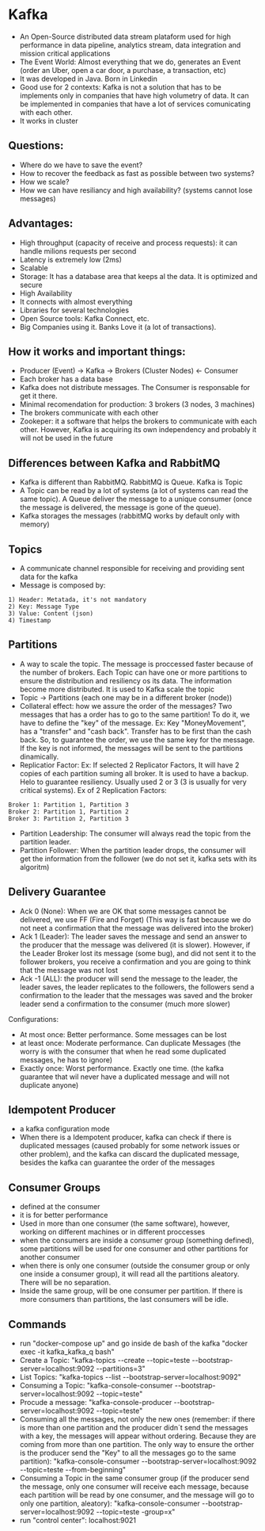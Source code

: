 # Kafka

- An Open-Source distributed data stream plataform used for high performance in data pipeline, analytics stream, data integration and mission critical applications
- The Event World: Almost everything that we do, generates an Event (order an Uber, open a car door, a purchase, a transaction, etc)
- It was developed in Java. Born in Linkedin
- Good use for 2 contexts: Kafka is not a solution that has to be implements only in companies that have high volumetry of data. It can be implemented in companies that have a lot of services comunicating with each other.
- It works in cluster

## Questions:
  - Where do we have to save the event?
  - How to recover the feedback as fast as possible between two systems?
  - How we scale?
  - How we can have resiliancy and high availability? (systems cannot lose messages)
 
## Advantages:
 - High throughput (capacity of receive and process requests): it can handle milions requests per second
 - Latency is extremely low (2ms)
 - Scalable
 - Storage: It has a database area that keeps al the data. It is optimized and secure
 - High Availability
 - It connects with almost everything
 - Libraries for several technologies
 - Open Source tools: Kafka Connect, etc.
 - Big Companies using it. Banks Love it (a lot of transactions).

## How it works and important things:
 - Producer (Event) -> Kafka -> Brokers (Cluster Nodes) <- Consumer
 - Each broker has a data base
 - Kafka does not distribute messages. The Consumer is responsable for get it there.
 - Minimal recomendation for production: 3 brokers (3 nodes, 3 machines)
 - The brokers communicate with each other
 - Zookeper: it a software that helps the brokers to communicate with each other. However, Kafka is acquiring its own independency and probably it will not be used in the future

## Differences between Kafka and RabbitMQ
 - Kafka is different than RabbitMQ. RabbitMQ is Queue. Kafka is Topic
 - A Topic can be read by a lot of systems (a lot of systems can read the same topic). A Queue deliver the message to a unique consumer (once the message is delivered, the message is gone of the queue).
 - Kafka storages the messages (rabbitMQ works by default only with memory)

## Topics
  - A communicate channel responsible for receiving and providing sent data for the kafka
  - Message is composed by:
  ```
  1) Header: Metatada, it's not mandatory
  2) Key: Message Type
  3) Value: Content (json)
  4) Timestamp
  ```
## Partitions
  - A way to scale the topic. The message is proccessed faster because of the number of brokers. Each Topic can have one or more partitions to ensure the distribution and resiliency os its data. The information become more distributed. It is used to Kafka scale the topic
  - Topic -> Partitions (each one  may be in a different broker (node))
  - Collateral effect: how we assure the order of the messages? Two messages that has a order has to go to the same partition! To do it, we have to define the "key" of the message. Ex: Key "MoneyMovement", has a "transfer" and "cash back". Transfer has to be first than the cash back. So, to guarantee the order, we use the same key for the message. If the key is not informed, the messages will be sent to the partitions dinamically.
  - Replicatior Factor: Ex: If selected 2 Replicator Factors, It will have 2 copies of each partition suming all broker. It is used to have a backup. Helo to guarantee resiliency. Usually used 2 or 3 (3 is usually for very critical systems). Ex of 2 Replication Factors:
  ```
  Broker 1: Partition 1, Partition 3
  Broker 2: Partition 1, Partition 2
  Broker 3: Partition 2, Partition 3
  ```
  - Partition Leadership: The consumer will always read the topic from the partition leader.
  - Partition Follower: When the partition leader drops, the consumer will get the information from the follower (we do not set it, kafka sets with its algoritm)

## Delivery Guarantee
  - Ack 0 (None): When we are OK that some messages cannot be delivered, we use FF (Fire and Forget) (This way is fast because we do not neet a confirmation that the message was delivered into the broker)
  - Ack 1 (Leader): The leader saves the message and send an answer to the producer that the message was delivered (it is slower). However, if the Leader Broker lost its message (some bug), and did not sent it to the follower brokers, you receive a confirmation and you are going to think that the message was not lost
  - Ack -1 (ALL): the producer will send the message to the leader, the leader saves, the leader replicates to the followers, the followers send a confirmation to the leader that the messages was saved and the broker leader send a confirmation to the consumer (much more slower)
  
  Configurations:
  - At most once: Better performance. Some messages can be lost
  - at least once: Moderate performance. Can duplicate Messages (the worry is with the consumer that when he read some duplicated messages, he has to ignore)
  - Exactly once: Worst performance. Exactly one time. (the kafka guarantee that wil never have a duplicated message and will not duplicate anyone)

## Idempotent Producer
  - a kafka configuration mode
  - When there is a Idempotent producer, kafka can check if there is duplicated messages (caused probably for some network issues or other problem), and the kafka can discard the duplicated message, besides the kafka can guarantee the order of the messages

## Consumer Groups
  - defined at the consumer
  - it is for better performance
  - Used in more than one consumer (the same software), however, working on different machines or in different proccesses
  - when the consumers are inside a consumer group (something defined), some partitions will be used for one consumer and other partitions for another consumer
  - when there is only one consumer (outside the consumer group or only one inside a consumer group), it will read all the partitions aleatory. There will be no separation.
  - Inside the same group, will be one consumer per partition. If there is more consumers than partitions, the last consumers will be idle.

## Commands
  - run "docker-compose up" and go inside de bash of the kafka "docker exec -it kafka_kafka_q bash"
  - Create a Topic: "kafka-topics --create --topic=teste --bootstrap-server=localhost:9092 --partitions=3"
  - List Topics: "kafka-topics --list --bootstrap-server=localhost:9092"
  - Consuming a Topic: "kafka-console-consumer --bootstrap-server=localhost:9092 --topic=teste"
  - Procude a message: "kafka-console-producer --bootstrap-server=localhost:9092 --topic=teste"
  - Consuming all the messages, not only the new ones (remember: if there is more than one partition and the producer didn´t send the messages with a key, the messages will appear without ordering. Because they are coming from more than one partition. The only way to ensure the orther is the producer send the "Key" to all the messages go to the same partition): "kafka-console-consumer --bootstrap-server=localhost:9092 --topic=teste --from-beginning" 
  - Consuming a Topic in the same consumer group (if the producer send the message, only one consumer will receive each message, because each partition will be read by one consumer, and the message will go to only one partition, aleatory): "kafka-console-consumer --bootstrap-server=localhost:9092 --topic=teste -group=x"
  - run "control center": localhost:9021

